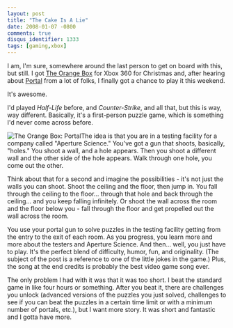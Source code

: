 ```yaml
---
layout: post
title: "The Cake Is A Lie"
date: 2008-01-07 -0800
comments: true
disqus_identifier: 1333
tags: [gaming,xbox]
---
```

I am, I'm sure, somewhere around the last person to get on board with
this, but still. I got [The Orange
Box](http://www.whatistheorangebox.com) for Xbox 360 for Christmas and,
after hearing about
[Portal](http://www.whatistheorangebox.com/portal.html) from a lot of
folks, I finally got a chance to play it this weekend.

It's awesome.

I'd played *Half-Life* before, and *Counter-Strike*, and all that, but
this is way, way different. Basically, it's a first-person puzzle game,
which is something I'd never come across before.

![The Orange Box:
Portal](https://hyqi8g.dm2301.livefilestore.com/y2pMDYyHOq5FsxNnYNAYRhoYTuTZKrcZvfGFcxaArqhj4RkZg6m88gNtB2tnEMD_31oZ_Dvq03MeKuXX74y6hbBgZ2V_hRmpuRYKXy6pGc-zXI/20080107portal.jpg?psid=1)The
idea is that you are in a testing facility for a company called
"Aperture Science." You've got a gun that shoots, basically, "holes."
You shoot a wall, and a hole appears. Then you shoot a different wall
and the other side of the hole appears. Walk through one hole, you come
out the other.

Think about that for a second and imagine the possibilities - it's not
just the walls you can shoot. Shoot the ceiling and the floor, then jump
in. You fall through the ceiling to the floor... through that hole and
back through the ceiling... and you keep falling infinitely. Or shoot
the wall across the room and the floor below you - fall through the
floor and get propelled out the wall across the room.

You use your portal gun to solve puzzles in the testing facility getting
from the entry to the exit of each room. As you progress, you learn more
and more about the testers and Aperture Science. And then... well, you
just have to play. It's the perfect blend of difficulty, humor, fun, and
originality. (The subject of the post is a reference to one of the
little jokes in the game.) Plus, the song at the end credits is probably
the best video game song ever.

The only problem I had with it was that it was too short. I beat the
standard game in like four hours or something. After you beat it, there
are challenges you unlock (advanced versions of the puzzles you just
solved, challenges to see if you can beat the puzzles in a certain time
limit or with a minimum number of portals, etc.), but I want more story.
It was short and fantastic and I gotta have more.

